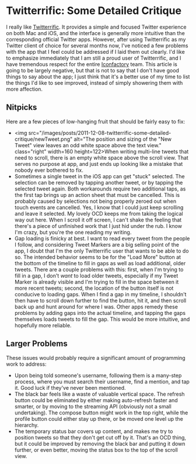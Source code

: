 # Twitterrific: Some Detailed Critique #

I really like [Twitterrific](http://twitterrific.com/). It provides a simple and focused Twitter experience on both Mac and iOS, and the interface is generally more intuitive than the corresponding official Twitter apps. However, after using Twitterrific as my Twitter client of choice for several months now, I've noticed a few problems with the app that I feel could be addressed if I laid them out clearly. I'd like to emphasize immediately that I am still a proud user of Twitterrific, and I have tremendous respect for the entire [Iconfactory](http://iconfactory.com/) team. This article is going to be largely negative, but that is not to say that I don't have good things to say about the app; I just think that it's a better use of my time to list the things I'd like to see improved, instead of simply showering them with more affection.

## Nitpicks ##

Here are a few pieces of low-hanging fruit that should be fairly easy to fix:

- <img src="/images/posts/2011-12-08-twitterrific-some-detailed-critique/newTweet.png" alt="The position and sizing of the "New Tweet" view leaves an odd white space above the text view." class="right" width=160 height=122>When writing multi-line tweets that need to scroll, there is an empty white space above the scroll view. That serves no purpose at app, and just ends up looking like a mistake that nobody ever bothered to fix.
- Sometimes a single tweet in the iOS app can get "stuck" selected. The selection can be removed by tapping another tweet, or by tapping the selected tweet again. Both workarounds require two additional taps, as the first tap brings up an action sheet that must be cancelled. This is probably caused by selections not being properly zeroed out when touch events are cancelled. Yes, I know that I could just keep scrolling and leave it selected. My lovely OCD keeps me from taking the logical way out here. When I scroll it off screen, I can't shake the feeling that there's a piece of unfinished work that I just hid under the rub. I know I'm crazy, but you're the one reading my writing.
- Gap loading is finicky at best. I want to read every tweet from the people I follow, and considering Tweet Markers are a big selling point of the app, I doubt that I'm the only Twitterrific user that wants to be able to do so. The intended behavior seems to be for the "Load More" button at the bottom of the timeline to fill in gaps as well as load additional, older tweets. There are a couple problems with this: first, when I'm trying to fill in a gap, I don't *want* to load older tweets, especially if my Tweet Marker is already visible and I'm trying to fill in the space between it more recent tweets; second, the location of the button itself is not conducive to loading gaps. When I find a gap in my timeline, I shouldn't then have to scroll down further to find the button, hit it, and then scroll back up and hunt around for where I was. Other apps remedy these problems by adding gaps into the actual timeline, and tapping the gaps themselves loads tweets to fill the gap. This would be more intuitive, and hopefully more reliable.

## Larger Problems ##

These issues would probably require a significant amount of programming work to address:

- Upon being told someone's username, following them is a many-step process, where you must search their username, find a mention, and tap it. Good luck if they've never been mentioned. 
- The black bar feels like a waste of valuable vertical space. The refresh button could be eliminated by either making auto-refresh faster and smarter, or by moving to the streaming API (obviously not a small undertaking). The compose button might work in the top right, while the profile button could either stay up there, or be moved one level up the hierarchy. 
- The temporary status bar covers up content, and makes me try to position tweets so that they don't get cut off by it. That's an OCD thing, but it could be improved by removing the black bar and putting it down further, or even better, moving the status box to the top of the scroll view.
